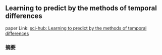 ## Learning to predict by the methods of temporal differences

paper Link: [sci-hub: Learning to predict by the methods of temporal differences](https://sci-hub.se/10.1007/bf00115009)

### 摘要
